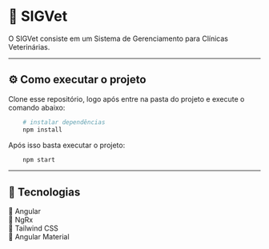 # 🐾 SIGVet

O SIGVet consiste em um Sistema de Gerenciamento para Clínicas Veterinárias.

---

## ⚙️ Como executar o projeto

Clone esse repositório, logo após entre na pasta do projeto e execute o comando abaixo:

```bash
    # instalar dependências
    npm install 
```

Após isso basta executar o projeto:

```bash
    npm start
```

---

## 🔧 Tecnologias

🔸 Angular  
🔸 NgRx  
🔸 Tailwind CSS  
🔸 Angular Material

